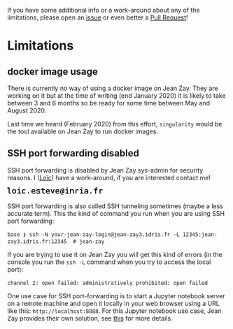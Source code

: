 If you have some additional info or a work-around about any of the limitations,
please open an [issue](https://github.com/jean-zay-users/jean-zay-doc/issues/new) or even better
a [Pull Request](https://github.com/jean-zay-users/jean-zay-doc/compare)!

# Limitations

## docker image usage

There is currently no way of using a docker image on Jean Zay. They are working
on it but at the time of writing (end January 2020) it is likely to take
between 3 and 6 months so be ready for some time between May and August 2020.

Last time we heard (February 2020) from this effort, `singularity` would be the
tool available on Jean Zay to run docker images.

## SSH port forwarding disabled

SSH port forwarding is disabled by Jean Zay sys-admin for security reasons. I
([Loïc](https://github.com/lesteve)) have a work-around, if you are interested
contact me!

<img src="../img/ssh-port-forwarding-info.jpg"/>

SSH port forwarding is also called SSH tunneling sometimes (maybe a less accurate term). This
the kind of command you run when you are using SSH port forwarding:
```
base ❯ ssh -N your-jean-zay-login@jean-zay3.idris.fr -L 12345:jean-zay3.idris.fr:12345  # jean-zay
```

If you are trying to use it on Jean Zay you will get this kind of errors (in
the console you run the `ssh -L` command when you try to access the local port):
```
channel 2: open failed: administratively prohibited: open failed
```

One use case for SSH port-forwarding is to start a Jupyter notebook server on a
remote machine and open it locally in your web browser using a URL like this:
`http://localhost:8888`. For this Jupyter notebook use case, Jean Zay provides
their own solution, see
[this](http://www.idris.fr/eng/jean-zay/pre-post/jean-zay-jupyter-notebook-eng.html)
for more details.
